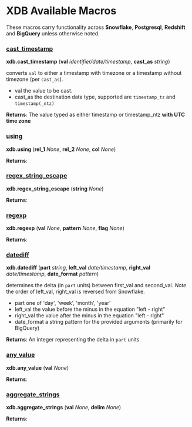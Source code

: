 
# XDB Available Macros

These macros carry functionality across **Snowflake**, **Postgresql**, **Redshift** and **BigQuery** unless otherwise noted. 


### [cast_timestamp](../macros/cast_timestamp.sql)
**xdb.cast_timestamp** (**val** _identifier/date/timestamp_, **cast_as** _string_)

converts `val` to either a timestamp with timezone or a timestamp without timezone (per `cast_as`).

- val the value to be cast.
- cast_as the destination data type, supported are `timestamp_tz` and `timestamp(_ntz)`

**Returns**:         The value typed as either timestamp or timestamp_ntz **with UTC time zone**
    

### [using](../macros/using.sql)
**xdb.using** (**rel_1** _None_, **rel_2** _None_, **col** _None_)




**Returns**: 
### [regex_string_escape](../macros/regexp.sql)
**xdb.regex_string_escape** (**string** _None_)




**Returns**: 
### [regexp](../macros/regexp.sql)
**xdb.regexp** (**val** _None_, **pattern** _None_, **flag** _None_)




**Returns**: 
### [datediff](../macros/datediff.sql)
**xdb.datediff** (**part** _string_, **left_val** _date/timestamp_, **right_val** _date/timestamp_, **date_format** _pattern_)

determines the delta (in `part` units) between first_val and second_val.
       *Note* the order of left_val, right_val is reversed from Snowflake.

- part one of 'day', 'week', 'month', 'year'
- left_val the value before the minus in the equation "left - right"
- right_val the value after the minus in the equation "left - right"
- date_format a string pattern for the provided arguments (primarily for BigQuery)

**Returns**:         An integer representing the delta in `part` units
    

### [any_value](../macros/any_value.sql)
**xdb.any_value** (**val** _None_)




**Returns**: 
### [aggregate_strings](../macros/aggregate_strings.sql)
**xdb.aggregate_strings** (**val** _None_, **delim** _None_)




**Returns**: 